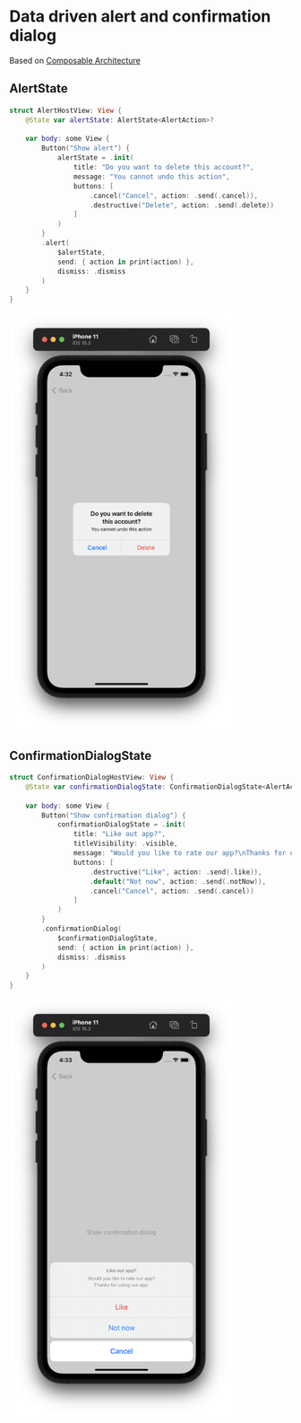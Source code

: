 # Data driven alert and confirmation dialog
Based on [Composable Architecture](https://github.com/pointfreeco/swift-composable-architecture)

## AlertState
```swift
struct AlertHostView: View {
    @State var alertState: AlertState<AlertAction>?
    
    var body: some View {
        Button("Show alert") {
            alertState = .init(
                title: "Do you want to delete this account?",
                message: "You cannot undo this action",
                buttons: [
                    .cancel("Cancel", action: .send(.cancel)),
                    .destructive("Delete", action: .send(.delete))
                ]
            )
        }
        .alert(
            $alertState,
            send: { action in print(action) },
            dismiss: .dismiss
        )
    }
}
```
<img src="Resources/Alert.png" width="400"/>


## ConfirmationDialogState
```swift
struct ConfirmationDialogHostView: View {
    @State var confirmationDialogState: ConfirmationDialogState<AlertAction>?
    
    var body: some View {
        Button("Show confirmation dialog") {
            confirmationDialogState = .init(
                title: "Like out app?",
                titleVisibility: .visible,
                message: "Would you like to rate our app?\nThanks for using our app.",
                buttons: [
                    .destructive("Like", action: .send(.like)),
                    .default("Not now", action: .send(.notNow)),
                    .cancel("Cancel", action: .send(.cancel))
                ]
            )
        }
        .confirmationDialog(
            $confirmationDialogState,
            send: { action in print(action) },
            dismiss: .dismiss
        )
    }
}
```
<img src="Resources/ConfirmationDialog.png" width="400"/>
